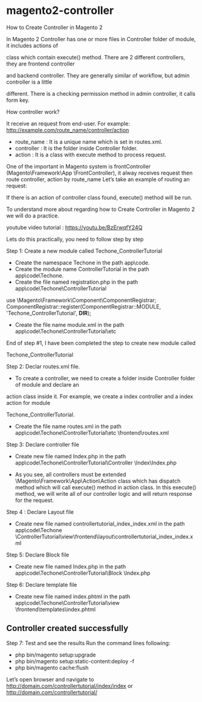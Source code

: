 # magento2-controller

 How to Create Controller in Magento 2

In Magento 2 Controller has one or more files in Controller folder of module, it includes actions of 

class which contain execute() method. There are 2 different controllers, they are frontend controller 

and backend controller. They are generally similar of workflow, but admin controller is a little 

different. There is a checking permission method in admin controller, it calls form key.

How controller work?

It receive an request from end-user.
For example:   http://example.com/route_name/controller/action

- route_name : It is a unique name which is set in routes.xml.
- controller : It is the folder inside Controller folder.
- action : It is a class with execute method to process request.

One of the important in Magento system is frontController (Magento\Framework\App
\FrontController), it alway receives request then route controller, action by route_name Let’s take 
an example of routing an request:

If there is an action of controller class found, execute() method will be run.

To understand more about regarding how to Create Controller in Magento 2 we will do a practice.

youtube video tutorial : https://youtu.be/BzErwqfY24Q

Lets do this practically, you need to follow step by step

Step 1: Create a new module called Techone_ControllerTutorial
- Create the namespace Techone in the path app\code.
- Create the module name ControllerTutorial in the path app\code\Techone.
- Create the file named registration.php in the path app\code\Techone\ControllerTutorial

use \Magento\Framework\Component\ComponentRegistrar;
ComponentRegistrar::register(ComponentRegistrar::MODULE, 'Techone_ControllerTutorial', 
__DIR__);

- Create the file name module.xml in the path app\code\Techone\ControllerTutorial\etc


End of step #1, I have been completed the step to create new module called 

Techone_ControllerTutorial

Step 2: Declar routes.xml file.
- To create a controller, we need to create a folder inside Controller folder of module and declare an 

action class inside it. For example, we create a index controller and a index action for module 

Techone_ControllerTutorial.
- Create the file name routes.xml in the path app\code\Techone\ControllerTutorial\etc
\frontend\routes.xml

Step 3: Declare controller file
- Create new file named Index.php in the path app\code\Techone\ControllerTutorial\Controller
\Index\Index.php


- As you see, all controllers must be extended \Magento\Framework\App\Action\Action class which 
has dispatch method which will call execute() method in action class. In this execute() method, we 
will write all of our controller logic and will return response for the request.

Step 4 : Declare Layout file
- Create new file named controllertutorial_index_index.xml in the path app\code\Techone
\ControllerTutorial\view\frontend\layout\controllertutorial_index_index.xml


Step 5: Declare Block file
- Create new file named Index.php in the path app\code\Techone\ControllerTutorial\Block
\Index.php

Step 6: Declare template file
- Create new file named index.phtml in the path app\code\Techone\ControllerTutorial\view
\frontend\templates\index.phtml

<h2>Controller created successfully</h2>

Step 7: Test and see the results
Run the command lines following:
- php bin/magento setup:upgrade 
- php bin/magento setup:static-content:deploy -f
- php bin/magento cache:flush

Let’s open browser and navigate to
http://domain.com/controllertutorial/index/index
or
http://domain.com/controllertutorial/
